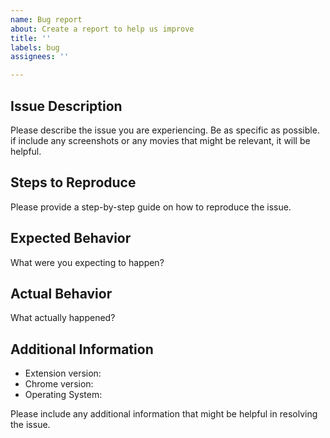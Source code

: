 ```yaml
---
name: Bug report
about: Create a report to help us improve
title: ''
labels: bug
assignees: ''

---
```


## Issue Description

Please describe the issue you are experiencing. 
Be as specific as possible. 
if include any screenshots or any movies that might be relevant, it will be helpful.

## Steps to Reproduce

Please provide a step-by-step guide on how to reproduce the issue.

## Expected Behavior

What were you expecting to happen?

## Actual Behavior

What actually happened?

## Additional Information

- Extension version: 
- Chrome version: 
- Operating System: 

Please include any additional information that might be helpful in resolving the issue.
